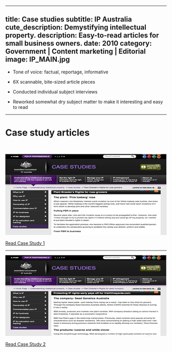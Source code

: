 ----
title: Case studies
subtitle: IP Australia
cute_description: Demystifying intellectual property.
description: Easy-to-read articles for small business owners.
date: 2010
category: Government | Content marketing | Editorial
image: IP_MAIN.jpg
----
* Tone of voice: factual, reportage, informative

* 6X scannable, bite-sized article pieces

* Conducted individual subject interviews 

*  Reworked somewhat dry subject matter to make it interesting and easy to read

***

# Case study articles 

<br/>

![](/images/IP_web1.jpg)

<a href="http://www.ipaustralia.gov.au/understanding-intellectual-property/case-studies/pbr-for-rose-grower" target=_blank class='btn btn-primary'>Read Case Study 1</a>

***

![](/images/IP_web2.jpg)

<a href="http://www.ipaustralia.gov.au/understanding-intellectual-property/case-studies/pbr-for-the-plant-nursery-industry" target=_blank class='btn btn-primary'>Read Case Study 2</a>
